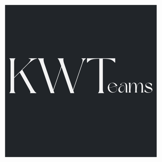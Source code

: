 <img src="https://github.com/andreeezinho/KWTeams/blob/main/public/img/logo.png" alt="Logo Projeto">